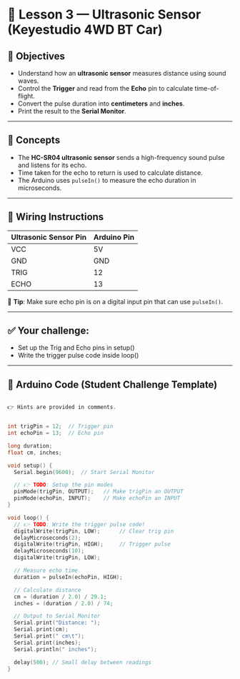 # 📡 Lesson 3 — Ultrasonic Sensor (Keyestudio 4WD BT Car)

## 🎯 Objectives
- Understand how an **ultrasonic sensor** measures distance using sound waves.
- Control the **Trigger** and read from the **Echo** pin to calculate time-of-flight.
- Convert the pulse duration into **centimeters** and **inches**.
- Print the result to the **Serial Monitor**.

---

## 🧠 Concepts

- The **HC-SR04 ultrasonic sensor** sends a high-frequency sound pulse and listens for its echo.
- Time taken for the echo to return is used to calculate distance.
- The Arduino uses `pulseIn()` to measure the echo duration in microseconds.

---

## 🔌 Wiring Instructions

| Ultrasonic Sensor Pin | Arduino Pin |
|------------------------|-------------|
| VCC                   | 5V          |
| GND                   | GND         |
| TRIG                  | 12          |
| ECHO                  | 13          |

📌 **Tip**: Make sure echo pin is on a digital input pin that can use `pulseIn()`.

---

## ✅ Your challenge:
  - Set up the Trig and Echo pins in setup()
  - Write the trigger pulse code inside loop()
---

## 💾 Arduino Code (Student Challenge Template)

```cpp

👉 Hints are provided in comments.


int trigPin = 12;  // Trigger pin
int echoPin = 13;  // Echo pin

long duration;
float cm, inches;

void setup() {
  Serial.begin(9600);  // Start Serial Monitor

  // 👉 TODO: Setup the pin modes
  pinMode(trigPin, OUTPUT);   // Make trigPin an OUTPUT
  pinMode(echoPin, INPUT);    // Make echoPin an INPUT
}

void loop() {
  // 👉 TODO: Write the trigger pulse code!
  digitalWrite(trigPin, LOW);      // Clear trig pin
  delayMicroseconds(2);
  digitalWrite(trigPin, HIGH);     // Trigger pulse
  delayMicroseconds(10);
  digitalWrite(trigPin, LOW);

  // Measure echo time
  duration = pulseIn(echoPin, HIGH);

  // Calculate distance
  cm = (duration / 2.0) / 29.1;
  inches = (duration / 2.0) / 74;

  // Output to Serial Monitor
  Serial.print("Distance: ");
  Serial.print(cm);
  Serial.print(" cm\t");
  Serial.print(inches);
  Serial.println(" inches");

  delay(500); // Small delay between readings
}
